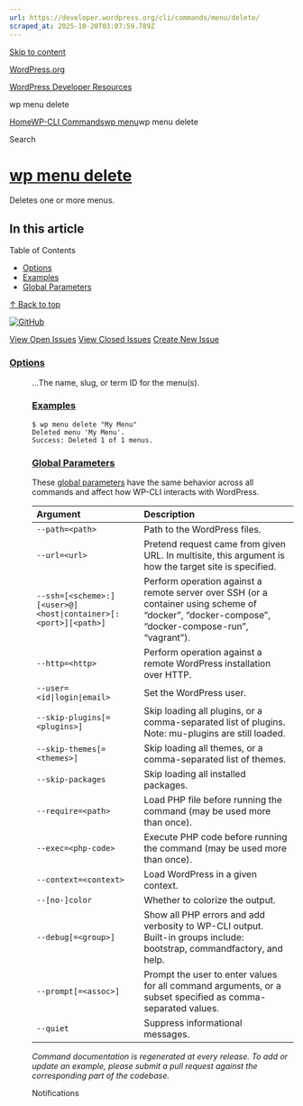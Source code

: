 ```yaml
---
url: https://developer.wordpress.org/cli/commands/menu/delete/
scraped_at: 2025-10-20T03:07:59.789Z
---
```


[Skip to content](https://developer.wordpress.org/cli/commands/menu/delete/#wp--skip-link--target)

[WordPress.org](https://wordpress.org/)

[WordPress Developer Resources](https://developer.wordpress.org/)

wp menu delete


[Home](https://developer.wordpress.org/)[WP-CLI Commands](https://developer.wordpress.org/cli/commands/)[wp menu](https://developer.wordpress.org/cli/commands/menu/)wp menu delete

Search

# [wp menu delete](https://developer.wordpress.org/cli/commands/menu/delete/)

Deletes one or more menus.

## In this article

Table of Contents

- [Options](https://developer.wordpress.org/cli/commands/menu/delete/#options)
- [Examples](https://developer.wordpress.org/cli/commands/menu/delete/#examples)
- [Global Parameters](https://developer.wordpress.org/cli/commands/menu/delete/#global-parameters)

[↑ Back to top](https://developer.wordpress.org/cli/commands/menu/delete/#wp--skip-link--target)

[![GitHub](https://make.wordpress.org/cli/wp-content/plugins/wporg-cli/assets/images/github-mark.svg)](https://github.com/wp-cli/entity-command)

[View Open Issues](https://github.com/login?return_to=%2Fissues%3Fq%3Dlabel%3Acommand%3Amenu-delete+sort%3Aupdated-desc+org%3Awp-cli+is%3Aopen) [View Closed Issues](https://github.com/login?return_to=%2Fissues%3Fq%3Dlabel%3Acommand%3Amenu-delete+sort%3Aupdated-desc+org%3Awp-cli+is%3Aclosed) [Create New Issue](https://github.com/wp-cli/entity-command/issues/new)

### [Options](https://developer.wordpress.org/cli/commands/menu/delete/\#options)

<menu>…The name, slug, or term ID for the menu(s).

### [Examples](https://developer.wordpress.org/cli/commands/menu/delete/\#examples)

```
$ wp menu delete "My Menu"
Deleted menu 'My Menu'.
Success: Deleted 1 of 1 menus.

```

### [Global Parameters](https://developer.wordpress.org/cli/commands/menu/delete/\#global-parameters)

These [global parameters](https://make.wordpress.org/cli/handbook/config/) have the same behavior across all commands and affect how WP-CLI interacts with WordPress.

| **Argument** | **Description** |
| :-- | :-- |
| `--path=<path>` | Path to the WordPress files. |
| `--url=<url>` | Pretend request came from given URL. In multisite, this argument is how the target site is specified. |
| `--ssh=[<scheme>:][<user>@]<host\|container>[:<port>][<path>]` | Perform operation against a remote server over SSH (or a container using scheme of “docker”, “docker-compose”, “docker-compose-run”, “vagrant”). |
| `--http=<http>` | Perform operation against a remote WordPress installation over HTTP. |
| `--user=<id\|login\|email>` | Set the WordPress user. |
| `--skip-plugins[=<plugins>]` | Skip loading all plugins, or a comma-separated list of plugins. Note: mu-plugins are still loaded. |
| `--skip-themes[=<themes>]` | Skip loading all themes, or a comma-separated list of themes. |
| `--skip-packages` | Skip loading all installed packages. |
| `--require=<path>` | Load PHP file before running the command (may be used more than once). |
| `--exec=<php-code>` | Execute PHP code before running the command (may be used more than once). |
| `--context=<context>` | Load WordPress in a given context. |
| `--[no-]color` | Whether to colorize the output. |
| `--debug[=<group>]` | Show all PHP errors and add verbosity to WP-CLI output. Built-in groups include: bootstrap, commandfactory, and help. |
| `--prompt[=<assoc>]` | Prompt the user to enter values for all command arguments, or a subset specified as comma-separated values. |
| `--quiet` | Suppress informational messages. |

_Command documentation is regenerated at every release. To add or update an example, please submit a pull request against the corresponding part of the codebase._

Notifications